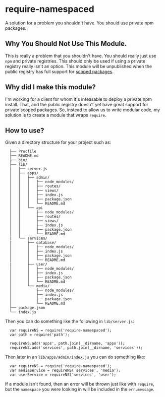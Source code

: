 require-namespaced
==================

A solution for a problem you shouldn't have. You should use private npm packages.

## Why You Should Not Use This Module.

This is really a problem that you shouldn't have. You should really just use `npm` and private registries. This should only be used if using a private registry really isn't an option. This module will be unpublished when the public registry has full support for [scoped packages](https://docs.npmjs.com/misc/scope).

## Why did I make this module?

I'm working for a client for whom it's infeasable to deploy a private npm install. That, and the public registry doesn't yet have great support for private scoped packages. So, instead to allow us to write modular code, my solution is to create a module that wraps `require`.

## How to use?

Given a directory structure for your project such as:

```
  ├── Procfile
  ├── README.md
  ├── bin/
  ├── lib/
  |   ├── server.js
  │   ├── apps/
  │   │   ├── admin/
  │   │   │   ├── node_modules/
  │   │   │   ├── routes/
  │   │   │   ├── views/
  │   │   │   ├── index.js
  │   │   │   ├── package.json
  │   │   │   └── README.md
  │   │   └── api
  │   │       ├── node_modules/
  │   │       ├── routes/
  │   │       ├── views/
  │   │       ├── index.js
  │   │       ├── package.json
  │   │       └── README.md
  |   └── services/
  |       ├── database/
  │       │   ├── node_modules/
  │       │   ├── index.js
  │       │   ├── package.json
  │       │   └── README.md
  |       ├── user/
  │       │   ├── node_modules/
  │       │   ├── index.js
  │       │   ├── package.json
  │       │   └── README.md
  │       └── media/
  │           ├── node_modules/
  │           ├── index.js
  │           ├── package.json
  │           └── README.md
  ├── package.json
  └── index.js
```

Then you can do something like the following in `lib/server.js`:

```
  var requireNS = require('require-namespaced');
  var path = require('path');

  requireNS.add('apps', path.join(__dirname, 'apps'));
  requireNS.add('services', path.join(__dirname, 'services'));
```

Then later in an `lib/apps/admin/index.js` you can do something like:

```
  var requireNS = require('require-namespaced');
  var mediaService = requireNS('services', 'media');
  var userService = requireNS('services', 'user');
```

If a module isn't found, then an error will be thrown just like with `require`, but the `namespace` you were looking in will be included in the `err.message`.
